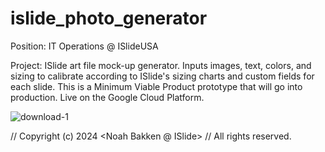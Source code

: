 # islide_photo_generator

Position: IT Operations @ ISlideUSA

Project: ISlide art file mock-up generator. Inputs images, text, colors, and sizing to calibrate according to ISlide's sizing charts and custom fields for each slide. This is a Minimum Viable Product prototype that will go into production. Live on the Google Cloud Platform.






![download-1](https://github.com/user-attachments/assets/25cfc4d7-097b-48ce-8636-31a8a278fe75)

// Copyright (c) 2024 <Noah Bakken @ ISlide> // All rights reserved.
